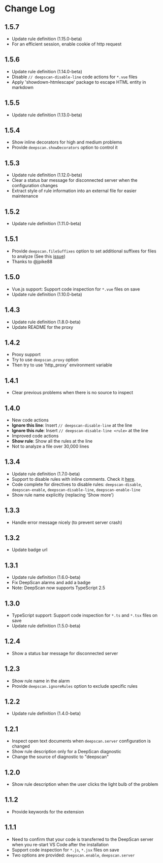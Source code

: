 # Change Log

## 1.5.7

- Update rule definition (1.15.0-beta)
- For an efficient session, enable cookie of http request

## 1.5.6

- Update rule definition (1.14.0-beta)
- Disable `// deepscan-disable-line` code actions for `*.vue` files
- Apply 'showdown-htmlescape' package to escape HTML entity in markdown

## 1.5.5

- Update rule definition (1.13.0-beta)

## 1.5.4

- Show inline decorators for high and medium problems
 - Provide `deepscan.showDecorators` option to control it

## 1.5.3

- Update rule definition (1.12.0-beta)
- Clear a status bar message for disconnected server when the configuration changes
- Extract style of rule information into an external file for easier maintenance

## 1.5.2

- Update rule definition (1.11.0-beta)

## 1.5.1

- Provide `deepscan.fileSuffixes` option to set additional suffixes for files to analyze (See this [issue](https://github.com/deepscan/vscode-deepscan/issues/2))
 - Thanks to @jpike88

## 1.5.0

- Vue.js support: Support code inspection for `*.vue` files on save
- Update rule definition (1.10.0-beta)

## 1.4.3

- Update rule definition (1.8.0-beta)
- Update README for the proxy

## 1.4.2

- Proxy support
 - Try to use `deepscan.proxy` option
 - Then try to use 'http_proxy' environment variable

## 1.4.1

- Clear previous problems when there is no source to inspect

## 1.4.0

- New code actions
 - **Ignore this line**: Insert `// deepscan-disable-line` at the line
 - **Ignore this rule**: Insert `// deepscan-disable-line <rule>` at the line
- Improved code actions
 - **Show rule**: Show all the rules at the line
- Not to analyze a file over 30,000 lines

## 1.3.4

- Update rule definition (1.7.0-beta)
- Support to disable rules with inline comments. Check it [here](https://deepscan.io/docs/get-started/disabling-rules/).
- Code complete for directives to disable rules: `deepscan-disable`, `deepscan-enable`, `deepscan-disable-line`, `deepscan-enable-line`
- Show rule name explicitly (replacing 'Show more')

## 1.3.3

- Handle error message nicely (to prevent server crash)

## 1.3.2

- Update badge url

## 1.3.1

- Update rule definition (1.6.0-beta)
- Fix DeepScan alarms and add a badge
- Note: DeepScan now supports TypeScript 2.5

## 1.3.0

- TypeScript support: Support code inspection for `*.ts` and `*.tsx` files on save
- Update rule definition (1.5.0-beta)

## 1.2.4

- Show a status bar message for disconnected server

## 1.2.3

- Show rule name in the alarm
- Provide `deepscan.ignoreRules` option to exclude specific rules

## 1.2.2

- Update rule definition (1.4.0-beta)

## 1.2.1

- Inspect open text documents when `deepscan.server` configuration is changed
- Show rule description only for a DeepScan diagnostic
- Change the source of diagnostic to "deepscan"

## 1.2.0

- Show rule description when the user clicks the light bulb of the problem

## 1.1.2

- Provide keywords for the extension

## 1.1.1

- Need to confirm that your code is transferred to the DeepScan server when you re-start VS Code after the installation
- Support code inspection for `*.js`, `*.jsx` files on save
- Two options are provided: `deepscan.enable`, `deepscan.server`

